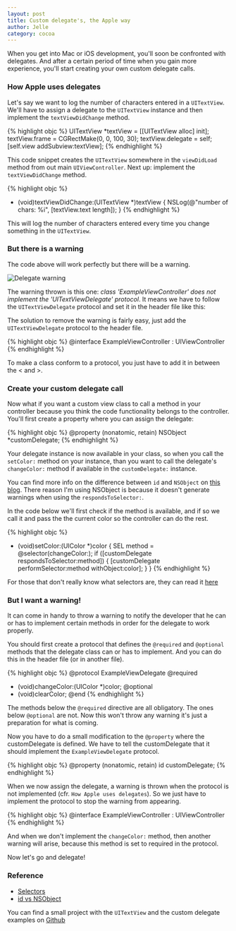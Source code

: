 ```yaml
---
layout: post
title: Custom delegate's, the Apple way
author: Jelle
category: cocoa
---
```

When you get into Mac or iOS development, you'll soon be confronted with delegates. And after a certain period of time when you gain more experience, you'll start creating your own custom delegate calls.

### How Apple uses delegates

Let's say we want to log the number of characters entered in a `UITextView`. We'll have to assign a delegate to the `UITextView` instance and then implement the `textViewDidChange` method.

{% highlight objc %}
UITextView *textView = [[UITextView alloc] init];
textView.frame = CGRectMake(0, 0, 100, 30);
textView.delegate = self;
[self.view addSubview:textView];
{% endhighlight %}

This code snippet creates the `UITextView` somewhere in the `viewDidLoad` method from out main `UIViewController`. Next up: implement the `textViewDidChange` method.

{% highlight objc %}
- (void)textViewDidChange:(UITextView *)textView {
  NSLog(@"number of chars: %i", [textView.text length]);
}
{% endhighlight %}

This will log the number of characters entered every time you change something in the `UITextView`.

### But there is a warning

The code above will work perfectly but there will be a warning.

![Delegate warning](http://10to1.blog.s3.amazonaws.com/delegate-warning.png)

 The warning thrown is this one: _class 'ExampleViewController' does not implement the 'UITextViewDelegate' protocol_. It means we have to follow the `UITextViewDelegate` protocol and set it in the header file like this:

The solution to remove the warning is fairly easy, just add the `UITextViewDelegate` protocol to the header file.

{% highlight objc %}
@interface ExampleViewController :
                   UIViewController <UITextViewDelegate>
{% endhighlight %}

To make a class conform to a protocol, you just have to add it in between the < and >.

### Create your custom delegate call

Now what if you want a custom view class to call a method in your controller because you think the code functionality belongs to the controller. You'll first create a property where you can assign the delegate:

{% highlight objc %}
@property (nonatomic, retain) NSObject *customDelegate;
{% endhighlight %}

Your delegate instance is now available in your class, so when you call the `setColor:` method on your instance, than you want to call the delegate's `changeColor:` method if available in the `customDelegate:` instance.

You can find more info on the difference between `id` and `NSObject` on [this blog](http://unixjunkie.blogspot.com/2008/03/id-vs-nsobject-vs-id.html). There reason I'm using NSObject is because it doesn't generate warnings when using the `respondsToSelector:`.

In the code below we'll first check if the method is available, and if so we call it and pass the the current color so the controller can do the rest.

{% highlight objc %}
- (void)setColor:(UIColor *)color {
  SEL method = @selector(changeColor:);
  if ([customDelegate respondsToSelector:method]) {
    [customDelegate performSelector:method
                    withObject:color];
  }
}
{% endhighlight %}

For those that don't really know what selectors are, they can read it [here](http://developer.apple.com/library/mac/#documentation/Cocoa/Conceptual/ObjectiveC/Articles/ocSelectors.html)

### But I want a warning!

It can come in handy to throw a warning to notify the developer that he can or has to implement certain methods in order for the delegate to work properly.

You should first create a protocol that defines the `@required` and `@optional` methods that the delegate class can or has to implement. And you can do this in the header file (or in another file).

{% highlight objc %}
@protocol ExampleViewDelegate
@required 
- (void)changeColor:(UIColor *)color;
@optional
- (void)clearColor;
@end
{% endhighlight %}

The methods below the `@required` directive are all obligatory. The ones below `@optional` are not. Now this won't throw any warning it's just a preparation for what is coming.

Now you have to do a small modification to the `@property` where the customDelegate is defined. We have to tell the customDelegate that it should implement the `ExampleViewDelegate` protocol.

{% highlight objc %}
@property (nonatomic, retain)
                  id<ExampleViewDelegate> customDelegate;
{% endhighlight %}

When we now assign the delegate, a warning is thrown when the protocol is not implemented (cfr. `How Apple uses delegates`). So we just have to implement the protocol to stop the warning from appearing.

{% highlight objc %}
@interface ExampleViewController
                 : UIViewController <ExampleViewDelegate>
{% endhighlight %}

And when we don't implement the `changeColor:` method, then another warning will arise, because this method is set to required in the protocol.

Now let's go and delegate!

### Reference

- [Selectors](http://developer.apple.com/library/mac/#documentation/Cocoa/Conceptual/ObjectiveC/Articles/ocSelectors.html)
- [id vs NSObject](http://unixjunkie.blogspot.com/2008/03/id-vs-nsobject-vs-id.html)

You can find a small project with the `UITextView` and the custom delegate examples on [Github](https://github.com/10to1/custom-delegates-the-apple-way)
